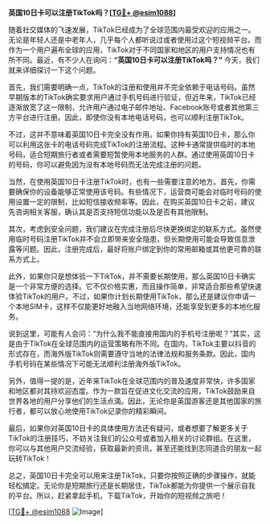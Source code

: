 **英国10日卡可以注册TikTok吗？[[TG💪+ @esim1088](https://t.me/s/esim1088)]**

随着社交媒体的飞速发展，TikTok已经成为了全球范围内最受欢迎的应用之一。无论是年轻人还是中老年人，几乎每个人都听说过或者使用过这个短视频平台。而作为一个用户遍布全球的应用，TikTok对于不同国家和地区的用户支持情况也有所不同。最近，有不少人在询问：**“英国10日卡可以注册TikTok吗？”** 今天，我们就来详细探讨一下这个问题。

首先，我们需要明确一点，TikTok的注册和使用并不完全依赖于电话号码。虽然早期版本的TikTok确实要求用户通过手机号码进行验证，但近年来，TikTok已经逐渐放宽了这一限制，允许用户通过电子邮件地址、Facebook账号或者其他第三方平台进行注册。因此，即使你没有本地电话号码，也可以顺利注册TikTok。

不过，这并不意味着英国10日卡完全没有作用。如果你持有英国10日卡，那么你可以利用这张卡的电话号码完成TikTok的注册流程。这种卡通常提供临时的本地号码，适合短期旅行者或者需要短暂使用本地服务的人群。通过使用英国10日卡的号码，你可以避免因为没有本地号码而无法完成注册的问题。

当然，在使用英国10日卡注册TikTok时，也有一些需要注意的地方。首先，你需要确保你的设备能够正常使用该号码。有些情况下，运营商可能会对临时号码的使用设置一定的限制，比如短信接收频率等。因此，在购买英国10日卡之前，建议先咨询相关客服，确认其是否支持短信功能以及是否有其他限制。

其次，考虑到安全问题，我们建议在完成注册后尽快更换绑定的联系方式。虽然使用临时号码注册TikTok并不会立即带来安全隐患，但长期使用可能会导致信息泄露等问题。因此，注册完成后，最好将账户绑定到你的常用邮箱或其他更可靠的联系方式上。

此外，如果你只是想体验一下TikTok，并不需要长期使用，那么英国10日卡确实是一个非常方便的选择。它不仅价格实惠，而且操作简单，非常适合那些希望快速体验TikTok的用户。不过，如果你计划长期使用TikTok，那么还是建议你申请一个本地SIM卡，这样不仅能更好地融入当地网络环境，还能享受到更多的本地化服务。

说到这里，可能有人会问：“为什么我不能直接用国内的手机号注册呢？”其实，这是由于TikTok在全球范围内的运营策略有所不同。在国内，TikTok主要以抖音的形式存在，而海外版TikTok则需要遵守当地的法律法规和服务条款。因此，国内手机号码在某些情况下可能无法顺利注册海外版TikTok。

另外，值得一提的是，近年来TikTok在全球范围内的普及速度非常快，许多国家和地区都对其持欢迎态度。作为一款旨在促进文化交流的应用，TikTok鼓励来自世界各地的用户分享他们的生活点滴。因此，无论你是英国游客还是其他国家的旅行者，都可以放心地使用TikTok记录你的精彩瞬间。

最后，如果你对英国10日卡的具体使用方法还有疑问，或者想要了解更多关于TikTok的注册技巧，不妨关注我们的公众号或者加入相关的讨论群组。在这里，你可以与其他用户交流经验，获取最新的资讯，甚至还能找到志同道合的朋友一起玩转TikTok！

总之，英国10日卡完全可以用来注册TikTok，只要你按照正确的步骤操作，就能轻松搞定。无论你是短期旅行还是长期居住，TikTok都能为你提供一个展示自我的平台。所以，赶紧拿起手机，下载TikTok，开始你的短视频之旅吧！

[[TG💪+ @esim1088](https://t.me/s/esim1088) ![Image](https://i.postimg.cc/4NQfJmqS/Snipaste-2025-05-13-00-14-12.png)]
